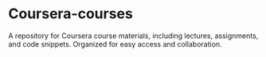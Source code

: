 # Coursera-courses
A repository for Coursera course materials, including lectures, assignments, and code snippets. Organized for easy access and collaboration.
